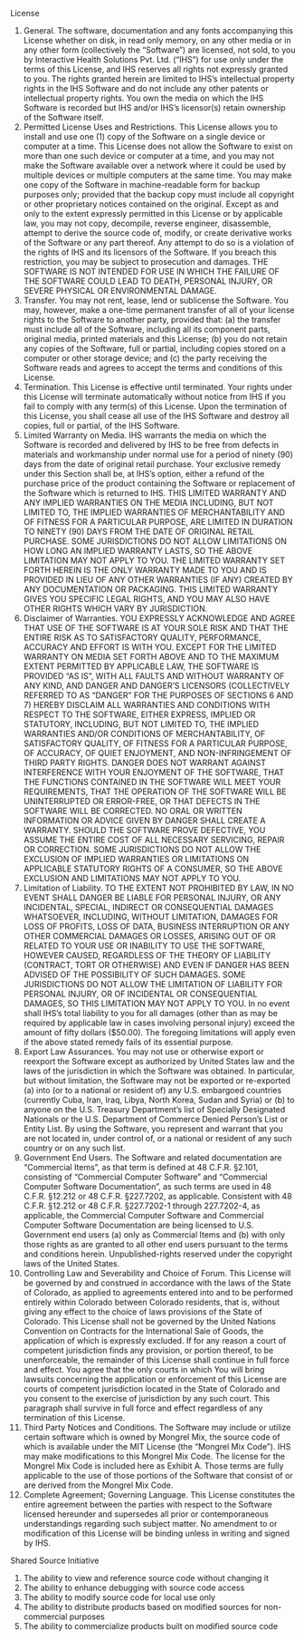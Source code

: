 License
1. General. The software, documentation and any fonts accompanying this License whether on disk, in read only memory, on any other media or in any other form (collectively the “Software”) are licensed, not sold, to you by Interactive Health Solutions Pvt. Ltd. (“IHS”) for use only under the terms of this License, and IHS reserves all rights not expressly granted to you. The rights granted herein are limited to IHS’s intellectual property rights in the IHS Software and do not include any other patents or intellectual property rights. You own the media on which the IHS Software is recorded but IHS and/or IHS’s licensor(s) retain ownership of the Software itself.
2. Permitted License Uses and Restrictions. This License allows you to install and use one (1) copy of the Software on a single device or computer at a time. This License does not allow the Software to exist on more than one such device or computer at a time, and you may not make the Software available over a network where it could be used by multiple devices or multiple computers at the same time.
You may make one copy of the Software in machine-readable form for backup purposes only; provided that the backup copy must include all copyright or other proprietary notices contained on the original.
Except as and only to the extent expressly permitted in this License or by applicable law, you may not copy, decompile, reverse engineer, disassemble, attempt to derive the source code of, modify, or create derivative works of the Software or any part thereof. Any attempt to do so is a violation of the rights of IHS and its licensors of the Software. If you breach this restriction, you may be subject to prosecution and damages.
THE SOFTWARE IS NOT INTENDED FOR USE IN WHICH THE FAILURE OF THE SOFTWARE COULD LEAD TO DEATH, PERSONAL INJURY, OR SEVERE PHYSICAL OR ENVIRONMENTAL DAMAGE.
3. Transfer. You may not rent, lease, lend or sublicense the Software. You may, however, make a one-time permanent transfer of all of your license rights to the Software to another party, provided that: (a) the transfer must include all of the Software, including all its component parts, original media, printed materials and this License; (b) you do not retain any copies of the Software, full or partial, including copies stored on a computer or other storage device; and (c) the party receiving the Software reads and agrees to accept the terms and conditions of this License.
4. Termination. This License is effective until terminated. Your rights under this License will terminate automatically without notice from IHS if you fail to comply with any term(s) of this License. Upon the termination of this License, you shall cease all use of the IHS Software and destroy all copies, full or partial, of the IHS Software.
5. Limited Warranty on Media. IHS warrants the media on which the Software is recorded and delivered by IHS to be free from defects in materials and workmanship under normal use for a period of ninety (90) days from the date of original retail purchase. Your exclusive remedy under this Section shall be, at IHS’s option, either a refund of the purchase price of the product containing the Software or replacement of the Software which is returned to IHS. THIS LIMITED WARRANTY AND ANY IMPLIED WARRANTIES ON THE MEDIA INCLUDING, BUT NOT LIMITED TO, THE IMPLIED WARRANTIES OF MERCHANTABILITY AND OF FITNESS FOR A PARTICULAR PURPOSE, ARE LIMITED IN DURATION TO NINETY (90) DAYS FROM THE DATE OF ORIGINAL RETAIL PURCHASE. SOME JURISDICTIONS DO NOT ALLOW LIMITATIONS ON HOW LONG AN IMPLIED WARRANTY LASTS, SO THE ABOVE LIMITATION MAY NOT APPLY TO YOU. THE LIMITED WARRANTY SET FORTH HEREIN IS THE ONLY WARRANTY MADE TO YOU AND IS PROVIDED IN LIEU OF ANY OTHER WARRANTIES (IF ANY) CREATED BY ANY DOCUMENTATION OR PACKAGING. THIS LIMITED WARRANTY GIVES YOU SPECIFIC LEGAL RIGHTS, AND YOU MAY ALSO HAVE OTHER RIGHTS WHICH VARY BY JURISDICTION.
6. Disclaimer of Warranties. YOU EXPRESSLY ACKNOWLEDGE AND AGREE THAT USE OF THE SOFTWARE IS AT YOUR SOLE RISK AND THAT THE ENTIRE RISK AS TO SATISFACTORY QUALITY, PERFORMANCE, ACCURACY AND EFFORT IS WITH YOU. EXCEPT FOR THE LIMITED WARRANTY ON MEDIA SET FORTH ABOVE AND TO THE MAXIMUM EXTENT PERMITTED BY APPLICABLE LAW, THE SOFTWARE IS PROVIDED “AS IS”, WITH ALL FAULTS AND WITHOUT WARRANTY OF ANY KIND, AND DANGER AND DANGER’S LICENSORS (COLLECTIVELY REFERRED TO AS “DANGER” FOR THE PURPOSES OF SECTIONS 6 AND 7) HEREBY DISCLAIM ALL WARRANTIES AND CONDITIONS WITH RESPECT TO THE SOFTWARE, EITHER EXPRESS, IMPLIED OR STATUTORY, INCLUDING, BUT NOT LIMITED TO, THE IMPLIED WARRANTIES AND/OR CONDITIONS OF MERCHANTABILITY, OF SATISFACTORY QUALITY, OF FITNESS FOR A PARTICULAR PURPOSE, OF ACCURACY, OF QUIET ENJOYMENT, AND NON-INFRINGEMENT OF THIRD PARTY RIGHTS. DANGER DOES NOT WARRANT AGAINST INTERFERENCE WITH YOUR ENJOYMENT OF THE SOFTWARE, THAT THE FUNCTIONS CONTAINED IN THE SOFTWARE WILL MEET YOUR REQUIREMENTS, THAT THE OPERATION OF THE SOFTWARE WILL BE UNINTERRUPTED OR ERROR-FREE, OR THAT DEFECTS IN THE SOFTWARE WILL BE CORRECTED. NO ORAL OR WRITTEN INFORMATION OR ADVICE GIVEN BY DANGER SHALL CREATE A WARRANTY. SHOULD THE SOFTWARE PROVE DEFECTIVE, YOU ASSUME THE ENTIRE COST OF ALL NECESSARY SERVICING, REPAIR OR CORRECTION. SOME JURISDICTIONS DO NOT ALLOW THE EXCLUSION OF IMPLIED WARRANTIES OR LIMITATIONS ON APPLICABLE STATUTORY RIGHTS OF A CONSUMER, SO THE ABOVE EXCLUSION AND LIMITATIONS MAY NOT APPLY TO YOU.
7. Limitation of Liability. TO THE EXTENT NOT PROHIBITED BY LAW, IN NO EVENT SHALL DANGER BE LIABLE FOR PERSONAL INJURY, OR ANY INCIDENTAL, SPECIAL, INDIRECT OR CONSEQUENTIAL DAMAGES WHATSOEVER, INCLUDING, WITHOUT LIMITATION, DAMAGES FOR LOSS OF PROFITS, LOSS OF DATA, BUSINESS INTERRUPTION OR ANY OTHER COMMERCIAL DAMAGES OR LOSSES, ARISING OUT OF OR RELATED TO YOUR USE OR INABILITY TO USE THE SOFTWARE, HOWEVER CAUSED, REGARDLESS OF THE THEORY OF LIABILITY (CONTRACT, TORT OR OTHERWISE) AND EVEN IF DANGER HAS BEEN ADVISED OF THE POSSIBILITY OF SUCH DAMAGES. SOME JURISDICTIONS DO NOT ALLOW THE LIMITATION OF LIABILITY FOR PERSONAL INJURY, OR OF INCIDENTAL OR CONSEQUENTIAL DAMAGES, SO THIS LIMITATION MAY NOT APPLY TO YOU. In no event shall IHS’s total liability to you for all damages (other than as may be required by applicable law in cases involving personal injury) exceed the amount of fifty dollars ($50.00). The foregoing limitations will apply even if the above stated remedy fails of its essential purpose.
8. Export Law Assurances. You may not use or otherwise export or reexport the Software except as authorized by United States law and the laws of the jurisdiction in which the Software was obtained. In particular, but without limitation, the Software may not be exported or re-exported (a) into (or to a national or resident of) any U.S. embargoed countries (currently Cuba, Iran, Iraq, Libya, North Korea, Sudan and Syria) or (b) to anyone on the U.S. Treasury Department’s list of Specially Designated Nationals or the U.S. Department of Commerce Denied Person’s List or Entity List. By using the Software, you represent and warrant that you are not located in, under control of, or a national or resident of any such country or on any such list.
9. Government End Users. The Software and related documentation are “Commercial Items”, as that term is defined at 48 C.F.R. §2.101, consisting of “Commercial Computer Software” and “Commercial Computer Software Documentation”, as such terms are used in 48 C.F.R. §12.212 or 48 C.F.R. §227.7202, as applicable. Consistent with 48 C.F.R. §12.212 or 48 C.F.R. §227.7202-1 through 227.7202-4, as applicable, the Commercial Computer Software and Commercial Computer Software Documentation are being licensed to U.S. Government end users (a) only as Commercial Items and (b) with only those rights as are granted to all other end users pursuant to the terms and conditions herein. Unpublished-rights reserved under the copyright laws of the United States.
10. Controlling Law and Severability and Choice of Forum. This License will be governed by and construed in accordance with the laws of the State of Colorado, as applied to agreements entered into and to be performed entirely within Colorado between Colorado residents, that is, without giving any effect to the choice of laws provisions of the State of Colorado. This License shall not be governed by the United Nations Convention on Contracts for the International Sale of Goods, the application of which is expressly excluded. If for any reason a court of competent jurisdiction finds any provision, or portion thereof, to be unenforceable, the remainder of this License shall continue in full force and effect. You agree that the only courts in which You will bring lawsuits concerning the application or enforcement of this License are courts of competent jurisdiction located in the State of Colorado and you consent to the exercise of jurisdiction by any such court. This paragraph shall survive in full force and effect regardless of any termination of this License.
11. Third Party Notices and Conditions. The Software may include or utilize certain software which is owned by Mongrel Mix, the source code of which is available under the MIT License (the “Mongrel Mix Code”). IHS may make modifications to this Mongrel Mix Code. The license for the Mongrel Mix Code is included here as Exhibit A. Those terms are fully applicable to the use of those portions of the Software that consist of or are derived from the Mongrel Mix Code.
12. Complete Agreement; Governing Language. This License constitutes the entire agreement between the parties with respect to the Software licensed hereunder and supersedes all prior or contemporaneous understandings regarding such subject matter. No amendment to or modification of this License will be binding unless in writing and signed by IHS.

Shared Source Initiative
1. The ability to view and reference source code without changing it
2. The ability to enhance debugging with source code access
3. The ability to modify source code for local use only
4. The ability to distribute products based on modified sources for non-commercial purposes
5. The ability to commercialize products built on modified source code
